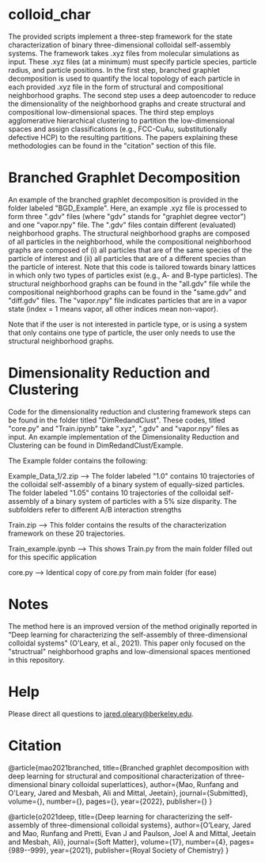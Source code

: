 # colloid_char
The provided scripts implement a three-step framework for the state characterization of binary three-dimensional colloidal self-assembly systems. The framework takes .xyz files from molecular simulations as input. These .xyz files (at a minimum) must specify particle species, particle radius, and particle positions. In the first step, branched graphlet decomposition is used to quantify the local topology of each particle in each provided .xyz file in the form of structural and compositional neighborhood graphs. The second step uses a deep autoencoder to reduce the dimensionality of the neighborhood graphs and create structural and compositional low-dimensional spaces. The third step employs agglomerative hierarchical clustering to partition the low-dimensional spaces and assign classifications (e.g., FCC-CuAu, substitutionally defective HCP) to the resulting partitions. The papers explaining these methodologies can be found in the "citation" section of this file.

# Branched Graphlet Decomposition
An example of the branched graphlet decomposition is provided in the folder labeled "BGD_Example". Here, an example .xyz file is processed to form three ".gdv" files (where "gdv" stands for "graphlet degree vector") and one "vapor.npy" file. The ".gdv" files contain different (evaluated) neighborhood graphs. The structural neighborhood graphs are composed of all particles in the neighborhood, while the compositional neighborhood graphs are composed of (i) all particles that are of the same species of the particle of interest and (ii) all particles that are of a different species than the particle of interest. Note that this code is tailored towards binary lattices in which only two types of particles exist (e.g., A- and B-type particles). The structural neighborhood graphs can be found in the "all.gdv" file while the compositional neighborhood graphs can be found in the "same.gdv" and "diff.gdv" files. The "vapor.npy" file indicates particles that are in a vapor state (index = 1 means vapor, all other indices mean non-vapor).

Note that if the user is not interested in particle type, or is using a system that only contains one type of particle, the user only needs to use the structural neighborhood graphs.

# Dimensionality Reduction and Clustering
Code for the dimensionality reduction and clustering framework steps can be found in the folder titled "DimRedandClust". These codes, titled "core.py" and "Train.ipynb" take ".xyz", ".gdv" and "vapor.npy" files as input. An example implementation of the Dimensionality Reduction and Clustering can be found in DimRedandClust/Example.

The Example folder contains the following:

Example_Data_1/2.zip --> The folder labeled "1.0" contains 10 trajectories of the colloidal self-assembly of a binary system of equally-sized particles. The folder labeled "1.05" contains 10 trajectories of the colloidal self-assembly of a binary system of particles with a 5% size disparity. The subfolders refer to different A/B interaction strengths

Train.zip --> This folder contains the results of the characterization framework on these 20 trajectories.

Train_example.ipynb --> This shows Train.py from the main folder filled out for this specific application

core.py --> Identical copy of core.py from main folder (for ease)

# Notes
The method here is an improved version of the method originally reported in "Deep learning for characterizing the self-assembly of three-dimensional colloidal systems" (O'Leary, et al., 2021). This paper only focused on the "structrual" neighborhood graphs and low-dimensional spaces mentioned in this repository.

# Help
Please direct all questions to jared.oleary@berkeley.edu.

# Citation
@article{mao2021branched,
  title={Branched graphlet decomposition with deep learning for structural and compositional characterization of three-dimensional binary colloidal superlattices},
  author={Mao, Runfang and O'Leary, Jared and Mesbah, Ali and Mittal, Jeetain},
  journal={Submitted},
  volume={},
  number={},
  pages={},
  year={2022},
  publisher={}
}

@article{o2021deep,
  title={Deep learning for characterizing the self-assembly of three-dimensional colloidal systems},
  author={O’Leary, Jared and Mao, Runfang and Pretti, Evan J and Paulson, Joel A and Mittal, Jeetain and Mesbah, Ali},
  journal={Soft Matter},
  volume={17},
  number={4},
  pages={989--999},
  year={2021},
  publisher={Royal Society of Chemistry}
}
